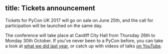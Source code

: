 title: Tickets announcement
---
Tickets for PyCon UK 2017 will go on sale on June 25th,
and the call for participation will be launched on the same day.

The conference will take place at Cardiff City Hall from Thursday 26th to Monday 30th October.
If you've never been to a PyCon before,
you can take a look at [what we did last year](http://2016.pyconuk.org/news/20160920-impressions/),
or catch up with videos of talks [on YouTube](https://www.youtube.com/channel/UChA9XP_feY1-1oSy2L7acog).
